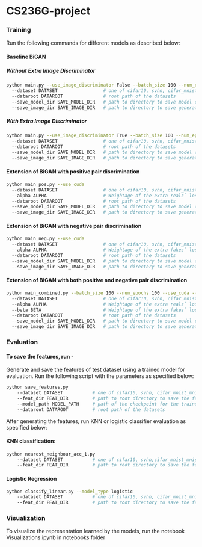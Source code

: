 # CS236G-project

### Training
Run the following commands for different models as described below:
#### Baseline BiGAN

##### Without Extra Image Discriminator
```bash
python main.py --use_image_discriminator False --batch_size 100 --num_epochs 100  --use_cuda --cuda_device 0
  --dataset DATASET                 # one of cifar10, svhn, cifar_mnist, timagenet
  --dataroot DATAROOT               # root path of the datasets
  --save_model_dir SAVE_MODEL_DIR   # path to directory to save model checkpoints
  --save_image_dir SAVE_IMAGE_DIR   # path to directory to save generated images
```

##### With Extra Image Discriminator
```bash
python main.py --use_image_discriminator True --batch_size 100 --num_epochs 100  --use_cuda --cuda_device 0
  --dataset DATASET                 # one of cifar10, svhn, cifar_mnist, timagenet
  --dataroot DATAROOT               # root path of the datasets
  --save_model_dir SAVE_MODEL_DIR   # path to directory to save model checkpoints
  --save_image_dir SAVE_IMAGE_DIR   # path to directory to save generated images
```

#### Extension of BiGAN with positive pair discrimination

```bash
python main_pos.py --use_cuda
  --dataset DATASET                 # one of cifar10, svhn, cifar_mnist, timagenet
  --alpha ALPHA                     # Weightage of the extra reals` loss
  --dataroot DATAROOT               # root path of the datasets
  --save_model_dir SAVE_MODEL_DIR   # path to directory to save model checkpoints
  --save_image_dir SAVE_IMAGE_DIR   # path to directory to save generated images
```

#### Extension of BiGAN with negative pair discrimination

```bash
python main_neg.py --use_cuda
  --dataset DATASET                 # one of cifar10, svhn, cifar_mnist, timagenet
  --alpha ALPHA                     # Weightage of the extra fakes` loss
  --dataroot DATAROOT               # root path of the datasets
  --save_model_dir SAVE_MODEL_DIR   # path to directory to save model checkpoints
  --save_image_dir SAVE_IMAGE_DIR   # path to directory to save generated images
```


#### Extension of BiGAN with both positive and negative pair discrimination

```bash
python main_combined.py --batch_size 100 --num_epochs 100 --use_cuda --cuda_device 0
  --dataset DATASET                 # one of cifar10, svhn, cifar_mnist, timagenet
  --alpha ALPHA                     # Weightage of the extra reals` loss
  --beta BETA                       # Weightage of the extra fakes` loss
  --dataroot DATAROOT               # root path of the datasets
  --save_model_dir SAVE_MODEL_DIR   # path to directory to save model checkpoints
  --save_image_dir SAVE_IMAGE_DIR   # path to directory to save generated images
```

### Evaluation

#### To save the features, run -
Generate and save the features of test dataset using a trained model for evaluation. 
Run the following script with the parameters as specified below:
```bash
python save_features.py 
    --dataset DATASET           # one of cifar10, svhn, cifar_mnist_mnist, cifar_mnist_cifar, timagenet
    --feat_dir FEAT_DIR         # path to root directory to save the features
    --model_path MODEL_PATH     # path of the checkpoint for the trained model
    --dataroot DATAROOT         # root path of the datasets
```

After generating the features, run KNN or logistic classifier evaluation as specified below:
#### KNN classification:

```bash
python nearest_neighbour_acc_1.py 
    --dataset DATASET           # one of cifar10, svhn,cifar_mnist_mnist, cifar_mnist_cifar, timagenet
    --feat_dir FEAT_DIR         # path to root directory to save the features
```

#### Logistic Regression
```bash
python classify_linear.py --model_type logistic
    --dataset DATASET           # one of cifar10, svhn, cifar_mnist_mnist, cifar_mnist_cifar, timagenet
    --feat_dir FEAT_DIR         # path to root directory to save the features

```

### Visualization

To visualize the representation learned by the models, run the notebook Visualizations.ipynb in notebooks folder